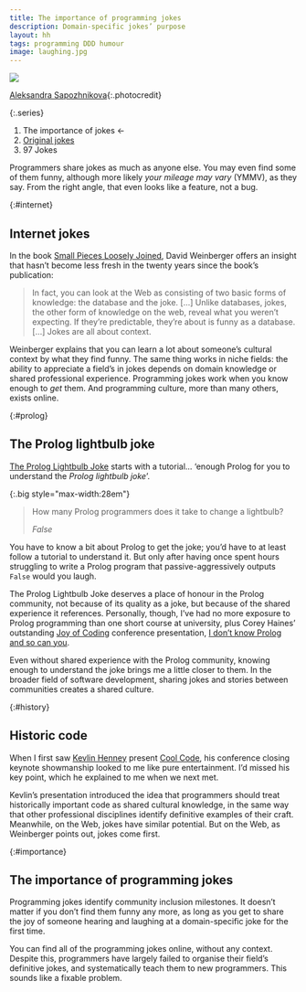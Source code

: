 ```yaml
---
title: The importance of programming jokes
description: Domain-specific jokes’ purpose
layout: hh
tags: programming DDD humour
image: laughing.jpg
---
```


![](laughing.jpg)

[Aleksandra Sapozhnikova](https://unsplash.com/photos/r_-zzXrnzxI){:.photocredit}

{:.series}
1. The importance of jokes ←
2. [Original jokes](original-jokes) <!-- 2023-09-26 -->
3. 97 Jokes <!-- 2025-05-20 -->

Programmers share jokes as much as anyone else.
You may even find some of them funny, although more likely _your mileage may vary_ (YMMV), as they say.
From the right angle, that even looks like a feature, not a bug.

{:#internet}
## Internet jokes

In the book [Small Pieces Loosely Joined](https://www.smallpieces.com),
David Weinberger offers an insight that hasn’t become less fresh in the twenty years since the book’s publication:

> In fact, you can look at the Web as consisting of two basic forms of knowledge: the database and the joke. […] Unlike databases, jokes, the other form of knowledge on the web, reveal what you weren’t expecting. If they’re predictable, they’re about is funny as a database. […] Jokes are all about context.

Weinberger explains that you can learn a lot about someone’s cultural context by what they find funny.
The same thing works in niche fields: the ability to appreciate a field’s in jokes depends on domain knowledge or shared professional experience.
Programming jokes work when you know enough to _get_ them.
And programming culture, more than many others, exists online.

{:#prolog}
## The Prolog lightbulb joke

[The Prolog Lightbulb Joke](https://web.archive.org/web/20190131005203/http://www.j-paine.org/dobbs/prolog_lightbulb.html)
starts with a tutorial… ‘enough Prolog for you to understand the _Prolog lightbulb joke_’.

{:.big style="max-width:28em"}
> How many Prolog programmers does it take to change a lightbulb?
>
> _False_

You have to know a bit about Prolog to get the joke;
you’d have to at least follow a tutorial to understand it.
But only after having once spent hours struggling to write a Prolog program that passive-aggressively outputs `False` would you laugh.

The Prolog Lightbulb Joke deserves a place of honour in the Prolog community, 
not because of its quality as a joke, but because of the shared experience it references.
Personally, though, I’ve had no more exposure to Prolog programming than one short course at university,
plus Corey Haines’ outstanding
[Joy of Coding](https://joyofcoding.org) conference presentation,
[I don’t know Prolog and so can you](https://www.infoq.com/presentations/prolog-introduction/).

Even without shared experience with the Prolog community, knowing enough to understand the joke brings me a little closer to them.
In the broader field of software development, sharing jokes and stories between communities creates a shared culture.

{:#history}
## Historic code

When I first saw [Kevlin Henney](https://about.me/kevlin) present
[Cool Code](https://www.infoq.com/presentations/Cool-Code/),
his conference closing keynote showmanship looked to me like pure entertainment.
I’d missed his key point, which he explained to me when we next met.

Kevlin’s presentation introduced the idea that programmers should treat historically important code as shared cultural knowledge, in the same way that other professional disciplines identify definitive examples of their craft.
Meanwhile, on the Web, jokes have similar potential.
But on the Web, as Weinberger points out, jokes come first.

{:#importance}
## The importance of programming jokes

Programming jokes identify community inclusion milestones.
It doesn’t matter if you don’t find them funny any more, as long as you get to share the joy of someone hearing and laughing at a domain-specific joke for the first time.

You can find all of the programming jokes online, without any context.
Despite this, programmers have largely failed to organise their field’s definitive jokes, and systematically teach them to new programmers.
This sounds like a fixable problem.
